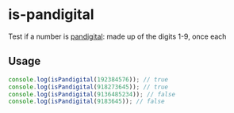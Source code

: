 # is-pandigital

Test if a number is [pandigital](https://en.wikipedia.org/wiki/Pandigital_number): made up of the digits 1-9, once each

## Usage

```js
console.log(isPandigital(192384576)); // true
console.log(isPandigital(918273645)); // true
console.log(isPandigital(9136485234)); // false
console.log(isPandigital(9183645)); // false

```
